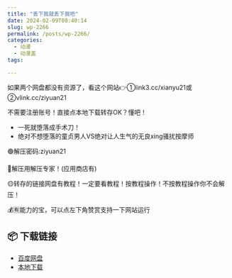 ```yaml
---
title: "丢下我就丢下我吧"
date: 2024-02-09T08:40:14
slug: wp-2266
permalink: /posts/wp-2266/
categories:
  - 动漫
  - 动漫盖
tags:

---
```


如果两个网盘都没有资源了，看这个网站👉①link3.cc/xianyu21或②vlink.cc/ziyuan21

不需要注册账号！直接点本地下载转存OK？懂吧！

*   一死就堕落成手术刀！
*   绝对不想堕落的童贞男人VS绝对让人生气的无良xing骚扰按摩师

🟢解压密码:ziyuan21

🔵解压用解压专家！(应用商店有)

🟡转存的链接网盘有教程！一定要看教程！按教程操作！不按教程操作你不会解压！

💰🈶能力的宝，可以点左下角赞赏支持一下网站运行

## 📦 下载链接
- [百度网盘](https://blziyuan21.com/pay-download/2266?key=9dbc0d3ae0&down_id=0)
- [本地下载](https://blziyuan21.com/pay-download/2266?key=9dbc0d3ae0&down_id=1)


